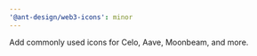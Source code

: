 ```yaml
---
'@ant-design/web3-icons': minor
---
```


Add commonly used icons for Celo, Aave, Moonbeam, and more.
